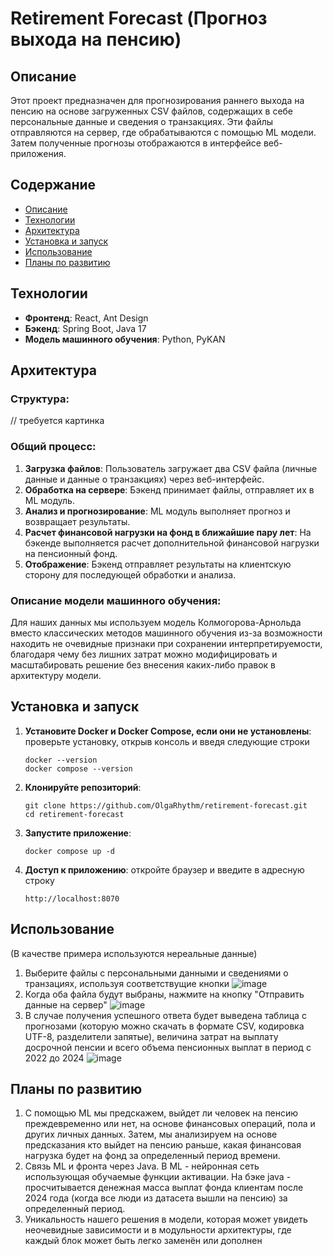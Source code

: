 # Retirement Forecast (Прогноз выхода на пенсию)

## Описание

Этот проект предназначен для прогнозирования раннего выхода на пенсию на основе загруженных CSV файлов, содержащих в себе персональные данные и сведения о транзакциях. Эти файлы отправляются на сервер, где обрабатываются с помощью ML модели. Затем полученные прогнозы отображаются в интерфейсе веб-приложения.

## Содержание

- [Описание](#описание)
- [Технологии](#технологии)
- [Архитектура](#архитектура)
- [Установка и запуск](#установка-и-запуск)
- [Использование](#использование)
- [Планы по развитию](#планы-по-развитию)

## Технологии

- **Фронтенд**: React, Ant Design
- **Бэкенд**: Spring Boot, Java 17
- **Модель машинного обучения**: Python, PyKAN
  
## Архитектура

### Структура:

// требуется картинка

### Общий процесс:

1. **Загрузка файлов**: Пользователь загружает два CSV файла (личные данные и данные о транзакциях) через веб-интерфейс.
2. **Обработка на сервере**: Бэкенд принимает файлы, отправляет их в ML модуль.
3. **Анализ и прогнозирование**: ML модуль выполняет прогноз и возвращает результаты.
4. **Расчет финансовой нагрузки на фонд в ближайшие пару лет**: На бэкенде выполняется расчет дополнительной финансовой нагрузки на пенсионный фонд.
5. **Отображение**: Бэкенд отправляет результаты на клиентскую сторону для последующей обработки и анализа.

### Описание модели машинного обучения:

Для наших данных мы используем модель Колмогорова-Арнольда вместо классических методов машинного обучения из-за возможности находить не очевидные признаки при сохранении интерпретируемости, благодаря чему без лишних затрат можно модифицировать и масштабировать решение без внесения каких-либо правок в архитектуру модели.

## Установка и запуск
1. **Установите Docker и Docker Compose, если они не установлены**: проверьте установку, открыв консоль и введя следующие строки
   ```
   docker --version
   docker compose --version
   ```
3. **Клонируйте репозиторий**:
   ```
   git clone https://github.com/OlgaRhythm/retirement-forecast.git
   cd retirement-forecast
   ```
5. **Запустите приложение**:
   ```
   docker compose up -d
   ```
6. **Доступ к приложению**: откройте браузер и введите в адресную строку
   ```
   http://localhost:8070
   ```

## Использование
(В качестве примера используются нереальные данные)

1. Выберите файлы с персональными данными и сведениями о транзациях, используя соответствущие кнопки
   ![image](https://github.com/user-attachments/assets/15364b5b-8a11-45e4-b46d-db423acc06ce)
3. Когда оба файла будут выбраны, нажмите на кнопку "Отправить данные на сервер"
   ![image](https://github.com/user-attachments/assets/02641b3a-fadb-4b97-b70a-830721bc250b)
3. В случае получения успешного ответа будет выведена таблица с прогнозами (которую можно скачать в формате CSV, кодировка UTF-8, разделители запятые), величина затрат на выплату досрочной пенсии и всего объема пенсионных выплат в период с 2022 до 2024
  ![image](https://github.com/user-attachments/assets/6cc4b8bd-a904-47e0-9799-da2eb5901bdc)


## Планы по развитию

1. С помощью ML мы предскажем, выйдет ли человек на пенсию преждевременно или нет, на основе финансовых операций, пола и других личных данных. Затем, мы анализируем на основе предсказания кто выйдет на пенсию раньше, какая финансовая нагрузка будет на фонд за определенный период времени.
2. Связь ML и фронта через Java. В ML - нейронная сеть использующая обучаемые функции активации. На  бэке java - просчитывается денежная масса выплат фонда клиентам после 2024 года (когда все люди из датасета вышли на пенсию) за определенный период.
3. Уникальность нашего решения в модели, которая может увидеть неочевидные зависимости и в модульности архитектуры, где каждый блок может быть легко заменён или дополнен
